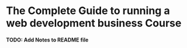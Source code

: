 # The Complete Guide to running a web development business Course
#### TODO: Add Notes to README file
